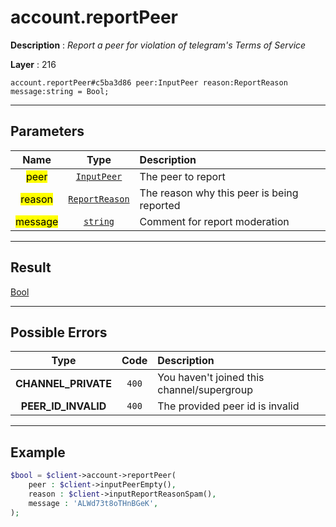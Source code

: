 # account.reportPeer

**Description** : *Report a peer for violation of telegram&#039;s Terms of Service*

**Layer** : 216

```tl
account.reportPeer#c5ba3d86 peer:InputPeer reason:ReportReason message:string = Bool;
```

---

## Parameters

| Name | Type | Description |
| :---: | :---: | :--- |
| <mark>peer</mark> | [`InputPeer`](type/InputPeer) | The peer to report |
| <mark>reason</mark> | [`ReportReason`](type/ReportReason) | The reason why this peer is being reported |
| <mark>message</mark> | [`string`](type/string) | Comment for report moderation |

---

## Result

[Bool](type/Bool)

---

## Possible Errors

| Type | Code | Description |
| :---: | :---: | :--- |
| **CHANNEL_PRIVATE** | `400` | You haven't joined this channel/supergroup |
| **PEER_ID_INVALID** | `400` | The provided peer id is invalid |

---

## Example

```php
$bool = $client->account->reportPeer(
	peer : $client->inputPeerEmpty(),
	reason : $client->inputReportReasonSpam(),
	message : 'ALWd73t8oTHnBGeK',
);
```